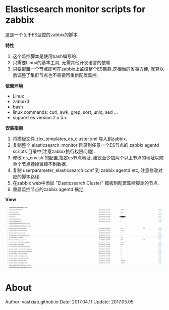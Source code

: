 # Elasticsearch monitor scripts for zabbix

这是一个关于ES监控的zabbix的脚本.

**特性**

1. 这个监控脚本是使用bash编写的.
2. 只需要Linux的基本工具, 无需其他开发语言的依赖.
3. 只要配置一个节点即可在zabbix上监控整个ES集群,这相当的省事方便,
就算以后调整了集群节点也不需要再重新配置监控.

**依赖环境**
- Linux
- zabbix3
- bash
- linux commands: curl, awk, grep, sort, uniq, sed ...
- support es version 2.x 5.x

**安装指南**

1. 将模板文件 zbx\_templates\_es\_cluster.xml 导入到zabbix.
2. 复制整个 elasticsearch_monitor 目录到任意一个ES节点的 zabbix agentd scripts 目录中(注意zabbix执行权限问题).
3. 修改 es\_env.sh 的配置,指定es节点地址, 建议至少加两个以上节点的地址以防单个节点挂掉监控不到数据.
4. 复制 userparameter_elasticsearch.conf 到 zabbix agentd etc, 注意修改对应的脚本路径.
5. 在zabbix web中添加 "Elasticsearch Cluster" 模板到配置监控脚本的节点.
6. 重启监控节点的zabbix agentd 搞定.

**View**

![item show on zabbix web site](es_zabbix_view.png)

# About

Author: vastxiao.github.io
Date: 2017.04.11
Update: 2017.05.05

